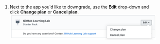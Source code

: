1. Next to the app you'd like to downgrade, use the **Edit** drop-down and click **Change plan** or **Cancel plan**. ![Enlace de editar en la sección de Compras de Marketplace para la configuración de facturación en tu cuenta personal](/assets/images/help/marketplace/marketplace-edit-app-billing-settings.png)
